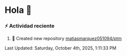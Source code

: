# Hola 👋 

### :zap: Actividad reciente

<!--RECENT_ACTIVITY:start-->
1. 📔 Created new repository [matiasmarquez051094/ptm](https://github.com/matiasmarquez051094/ptm)<br>
<!--RECENT_ACTIVITY:end-->


<!--RECENT_ACTIVITY:last_update-->
Last Updated: Saturday, October 4th, 2025, 1:11:33 PM
<!--RECENT_ACTIVITY:last_update_end-->
